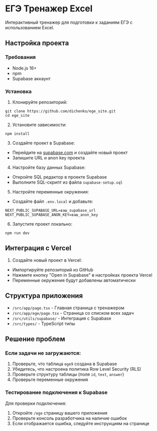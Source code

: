 # ЕГЭ Тренажер Excel

Интерактивный тренажер для подготовки к заданиям ЕГЭ с использованием Excel.

## Настройка проекта

### Требования
- Node.js 16+
- npm 
- Supabase аккаунт

### Установка

1. Клонируйте репозиторий:
```
git clone https://github.com/dichenko/ege_site.git
cd ege_site
```

2. Установите зависимости:
```
npm install
```

3. Создайте проект в Supabase:
- Перейдите на [supabase.com](https://supabase.com) и создайте новый проект
- Запишите URL и anon key проекта

4. Настройте базу данных Supabase:
- Откройте SQL редактор в проекте Supabase
- Выполните SQL-скрипт из файла `supabase-setup.sql`

5. Настройте переменные окружения:
- Создайте файл `.env.local` и добавьте:
```
NEXT_PUBLIC_SUPABASE_URL=ваш_supabase_url
NEXT_PUBLIC_SUPABASE_ANON_KEY=ваш_anon_key
```

6. Запустите проект локально:
```
npm run dev
```

## Интеграция с Vercel

1. Создайте новый проект в Vercel:
- Импортируйте репозиторий из GitHub
- Нажмите кнопку "Open in Supabase" в настройках проекта Vercel
- Переменные окружения будут добавлены автоматически

## Структура приложения

- `/src/app/page.tsx` - Главная страница с тренажером
- `/src/app/ege/page.tsx` - Страница со списком всех задач
- `/src/utils/supabase/` - Интеграция с Supabase
- `/src/types/` - TypeScript типы 

## Решение проблем

### Если задачи не загружаются:

1. Проверьте, что таблица `ege9` создана в Supabase
2. Убедитесь, что настроена политика Row Level Security (RLS)
3. Проверьте структуру таблицы (поля `id`, `text`, `answer`)
4. Проверьте переменные окружения

### Тестирование подключения к Supabase

Для проверки подключения:
1. Откройте `/ege` страницу вашего приложения
2. Проверьте консоль разработчика на наличие ошибок
3. Если отображается ошибка, следуйте инструкциям на странице
